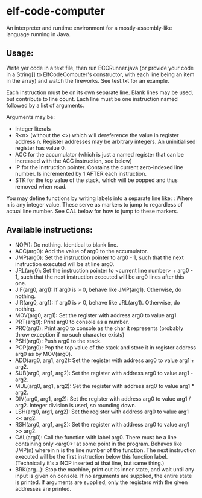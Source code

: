 # elf-code-computer

An interpreter and runtime environment for a mostly-assembly-like language running in Java.

## Usage:

Write yer code in a text file, then run ECCRunner.java (or provide your code in a String[] to ElfCodeComputer's constructor, with each line being an item in the array) and watch the fireworks. See test.txt for an example.

Each instruction must be on its own separate line. Blank lines may be used, but contribute to line count. Each line must be one instruction named followed by a list of arguments.

Arguments may be:

* Integer literals
* R\<n\> (without the <>) which will dereference the value in register address n. Register addresses may be arbitrary integers. An uninitialised register has value 0.
* ACC for the accumulator (which is just a named register that can be increased with the ACC instruction, see below)
* IP for the instruction pointer. Contains the current zero-indexed line number. Is incremented by 1 AFTER each instruction.
* STK for the top value of the stack, which will be popped and thus removed when read.

You may define functions by writing labels into a separate line like:
  <n>:
Where n is any integer value. These serve as markers to jump to regardless of actual line number. See CAL below for how to jump to these markers.
    
## Available instructions:

* NOP(): Do nothing. Identical to blank line.  
* ACC(arg0): Add the value of arg0 to the accumulator.  
* JMP(arg0): Set the instruction pointer to arg0 - 1, such that the next instruction executed will be at line arg0.  
* JRL(arg0): Set the instruction pointer to \<current line number\> + arg0 - 1, such that the next instruction executed will be arg0 lines after this one.  
* JIF(arg0, arg1): If arg0 is > 0, behave like JMP(arg1). Otherwise, do nothing.  
* JIR(arg0, arg1): If arg0 is > 0, behave like JRL(arg1). Otherwise, do nothing.  
* MOV(arg0, arg1): Set the register with address arg0 to value arg1.  
* PRT(arg0): Print arg0 to console as a number.  
* PRC(arg0): Print arg0 to console as the char it represents (probably throw exception if no such character exists)  
* PSH(arg0): Push arg0 to the stack.  
* POP(arg0): Pop the top value of the stack and store it in register address arg0 as by MOV(arg0).  
* ADD(arg0, arg1, arg2): Set the register with address arg0 to value arg1 + arg2.  
* SUB(arg0, arg1, arg2): Set the register with address arg0 to value arg1 - arg2.  
* MUL(arg0, arg1, arg2): Set the register with address arg0 to value arg1 * arg2.  
* DIV(arg0, arg1, arg2): Set the register with address arg0 to value arg1 / arg2. Integer division is used, so rounding down.  
* LSH(arg0, arg1, arg2): Set the register with address arg0 to value arg1 << arg2.  
* RSH(arg0, arg1, arg2): Set the register with address arg0 to value arg1 >> arg2.  
* CAL(arg0): Call the function with label arg0. There must be a line containing only \<arg0\>: at some point in the program. Behaves like JMP(n) wherein n is the line number of the function. The next instruction executed will be the first instruction below this function label. (Technically it's a NOP inserted at that line, but same thing.)  
* BRK(arg...): Stop the machine, print out its inner state, and wait until any input is given on console. If no arguments are supplied, the entire state is printed. If arguments are supplied, only the registers with the given addresses are printed.  
